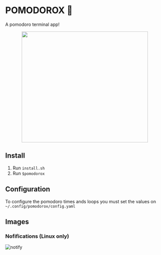 # POMODOROX 🍅 
A pomodoro terminal app! 
<p align="center">
   <img src="https://art.pixilart.com/78565b935090b76.png" data-canonical-src="https://art.pixilart.com/78565b935090b76.png" width="400" height="350" />
</p>


## Install
1. Run `install.sh`
2. Run `$pomodorox`

## Configuration
To configure the pomodoro times ands loops you must set the values on
`~/.config/pomodorox/config.yaml`

## Images
### Nofifications (Linux only)
![notify](https://i.imgur.com/EWRiMLk.png)
